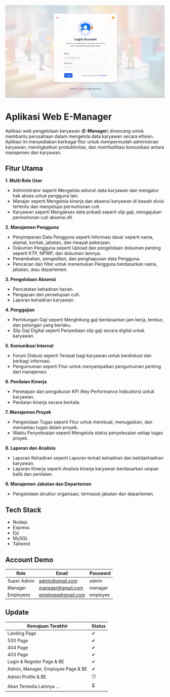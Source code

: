 <img src="./public/sss.png">

#  Aplikasi Web E-Manager

Aplikasi web pengelolaan karyawan (**E-Manager**) dirancang untuk membantu perusahaan dalam mengelola data karyawan secara efisien. Aplikasi ini menyediakan berbagai fitur untuk mempermudah administrasi karyawan, meningkatkan produktivitas, dan memfasilitasi komunikasi antara manajemen dan karyawan.

## Fitur Utama


**1. Multi Role User**

- Administrator seperti Mengelola seluruh data karyawan dan mengatur hak akses untuk pengguna lain.
- Manajer seperti Mengelola kinerja dan absensi karyawan di bawah divisi tertentu dan menyetujui permohonan cuti.
- Karyawan seperti Mengakses data pribadi seperti slip gaji, mengajukan permohonan cuti absensi dll.

**2. Manajemen Pengguna**

- Penyimpanan Data Pengguna seperti Informasi dasar seperti nama, alamat, kontak, jabatan, dan riwayat pekerjaan.
- Dokumen Pengguna seperti Upload dan pengelolaan dokumen penting seperti KTP, NPWP, dan dokumen lainnya.
- Penambahan, pengeditan, dan penghapusan data Pengguna.
- Pencarian dan filter untuk menemukan Pengguna berdasarkan nama, jabatan, atau departemen.

**3. Pengelolaan Absensi**

- Pencatatan kehadiran harian.
- Pengajuan dan persetujuan cuti.
- Laporan kehadiran karyawan.

**4. Penggajian**

- Perhitungan Gaji seperti Menghitung gaji berdasarkan jam kerja, lembur, dan potongan yang berlaku.
- Slip Gaji Digital seperti Penyediaan slip gaji secara digital untuk karyawan.

**5. Komunikasi Internal**

- Forum Diskusi seperti Tempat bagi karyawan untuk berdiskusi dan berbagi informasi.
- Pengumuman seperti Fitur untuk menyampaikan pengumuman penting dari manajemen.

**6. Penilaian Kinerja**

- Penetapan dan pengukuran KPI (Key Performance Indicators) untuk karyawan.
- Penilaian kinerja secara berkala.

**7. Manajemen Proyek**

- Pengelolaan Tugas seperti Fitur untuk membuat, menugaskan, dan memantau tugas dalam proyek.
- Waktu Penyelesaian seperti Mengelola status penyelesaian setiap tugas proyek.

**8. Laporan dan Analisis**

- Laporan Kehadiran seperti Laporan terkait kehadiran dan ketidakhadiran karyawan.
- Laporan Kinerja seperti Analisis kinerja karyawan berdasarkan umpan balik dan penilaian.

**9. Manajemen Jabatan dan Departemen**

- Pengelolaan struktur organisasi, termasuk jabatan dan departemen.

## Tech Stack

- Nodejs
- Express
- Ejs
- MySQL
- Tailwind

## Account Demo

| Role      | Email               | Password            |
|-----------|---------------------|---------------------|
|Super Admin| admin@gmail.com     | admin               |
|Manager    | manager@gmail.com   | manager             |
|Employees  | employee@gmail.com  | employee            |

## Update

| Kemajuan Terakhir                    | Status  |
| ------------------------------------ | ------- |
| Landing Page                         |✔       |
| 500 Page                             |✔       |
| 404 Page                             |✔       |
| 403 Page                             |✔       |
| Login & Register Page & BE           |✔       |
| Admin, Manager, Employee Page & BE   |✔       |
| Admin Profile & BE                   |🕒       |
| Akan Tersedia Lainnya ...            |⏳       |
 